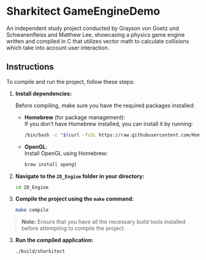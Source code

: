 # Sharkitect GameEngineDemo

An independent study project conducted by Grayson von Goetz und Schwanenfleiss and Matthew Lee, showcasing a physics game engine written and compiled in C that utilizes vector math to calculate collisions which take into account user interaction.

## Instructions

To compile and run the project, follow these steps:

1. **Install dependencies:**

   Before compiling, make sure you have the required packages installed:

   - **Homebrew** (for package management):  
     If you don't have Homebrew installed, you can install it by running:
     ```bash
     /bin/bash -c "$(curl -fsSL https://raw.githubusercontent.com/Homebrew/install/HEAD/install.sh)"
     ```

   - **OpenGL**:  
     Install OpenGL using Homebrew:
     ```bash
     brew install opengl
     ```

2. **Navigate to the `2D_Engine` folder in your directory:**
   ```bash
   cd 2D_Engine
   
3. **Compile the project using the `make` command:**
   ```bash
   make compile
   ```

> **Note:** Ensure that you have all the necessary build tools installed before attempting to compile the project.

   
3. **Run the compiled application:**
   ```bash
   ./build/sharkitect
   ```
